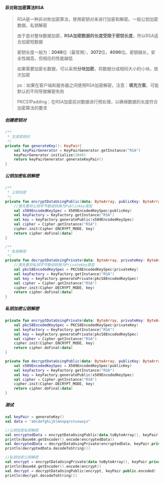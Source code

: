 #### 非对称加密算法RSA

> RSA是一种非对称加密算法，使用密钥对来进行加密和解密。一般公钥加密数据，私钥解密
>
> 由于是对整块数据加密，**RSA加密数据的长度受限于密钥长度**，所以RSA适合加密短数据
>
> 密钥长度一般为：**2048**位（最常用），**3072**位，**4096**位。密钥越长，安全性越高，但相应的性能越低
>
> 如果需要加密长数据，可以采用**分块加密**，将数据分成相同大小的小块，依次加密
>
> ps：如果在客户端和服务器之间使用RSA加密解密，注意：**填充方案**，可能默认的不同导致解密失败
>
> PKCS1Padding：在RSA加密前对数据进行预处理，以确保数据的长度符合加密算法的要求

##### 创建密钥对

```kotlin
/**
 * 生成密钥对
 */
private fun generateKey(): KeyPair{
    val keyPairGenerator = KeyPairGenerator.getInstance("RSA")
    keyPairGenerator.initialize(2048)
    return keyPairGenerator.generateKeyPair()
}
```

##### 公钥加密私钥解密

```kotlin
/**
 * 公钥加密
 */
private fun encryptDataUsingPublic(data: ByteArray, publicKey: ByteArray): ByteArray{
  	//首先要将公钥字节数组转换为PublicKey类型
    val x509EncodedKeySpec = X509EncodedKeySpec(publicKey)
    val keyFactory = KeyFactory.getInstance("RSA")
    val key = keyFactory.generatePublic(x509EncodedKeySpec)
    val cipher = Cipher.getInstance("RSA")
    cipher.init(Cipher.ENCRYPT_MODE, key)
    return cipher.doFinal(data)
}

/**
 * 私钥解密
 */
private fun decryptDataUsingPrivate(data: ByteArray, privateKey: ByteArray): ByteArray{
  	//首先要将私钥字节数组转换为PrivateKey类型
    val pkcS8EncodedKeySpec = PKCS8EncodedKeySpec(privateKey)
    val keyFactory = KeyFactory.getInstance("RSA")
    val key = keyFactory.generatePrivate(pkcS8EncodedKeySpec)
    val cipher = Cipher.getInstance("RSA")
    cipher.init(Cipher.DECRYPT_MODE, key)
    return cipher.doFinal(data)
}
```

##### 私钥加密公钥解密

```kotlin
private fun encryptDataUsingPrivate(data: ByteArray, privateKey: ByteArray): ByteArray{
    val pkcS8EncodedKeySpec = PKCS8EncodedKeySpec(privateKey)
    val keyFactory = KeyFactory.getInstance("RSA")
    val key = keyFactory.generatePrivate(pkcS8EncodedKeySpec)
    val cipher = Cipher.getInstance("RSA")
    cipher.init(Cipher.ENCRYPT_MODE, key)
    return cipher.doFinal(data)
}

private fun decryptDataUsingPublic(data: ByteArray, publicKey: ByteArray): ByteArray{
    val x509EncodedKeySpec = X509EncodedKeySpec(publicKey)
    val keyFactory = KeyFactory.getInstance("RSA")
    val key = keyFactory.generatePublic(x509EncodedKeySpec)
    val cipher = Cipher.getInstance("RSA")
    cipher.init(Cipher.DECRYPT_MODE, key)
    return cipher.doFinal(data)
}
```

##### 测试

```kotlin
val keyPair = generateKey()
val data = "abcdefghijklmnopqrstuvwxyz"

//公钥加密私钥解密
val encryptedData = encryptDataUsingPublic(data.toByteArray(), keyPair.public.encoded)
println(Base64.getEncoder().encode(encryptedData))
val decryptedData = decryptDataUsingPrivate(encryptedData, keyPair.private.encoded)
println(decryptedData.decodeToString())

//私钥加密公钥解密
val encrypt = encryptDataUsingPrivate(data.toByteArray(), keyPair.private.encoded)
println(Base64.getEncoder().encode(encrypt))
val decrypt = decryptDataUsingPublic(encrypt, keyPair.public.encoded)
println(decrypt.decodeToString())
```

